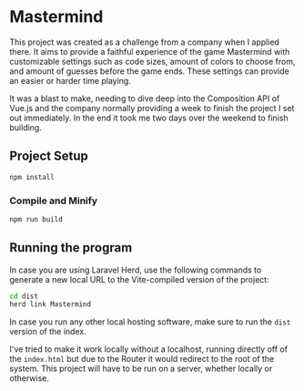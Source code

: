 # Mastermind

This project was created as a challenge from a company when I applied there. It aims to provide a faithful experience of the game Mastermind with customizable settings such as code sizes, amount of colors to choose from, and amount of guesses before the game ends. These settings can provide an easier or harder time playing.

It was a blast to make, needing to dive deep into the Composition API of Vue.js and the company normally providing a week to finish the project I set out immediately. In the end it took me two days over the weekend to finish building.

## Project Setup
```sh
npm install
```

### Compile and Minify
```sh
npm run build
```

## Running the program

In case you are using Laravel Herd, use the following commands to generate a new local URL to the Vite-compiled version of the project:
```sh
cd dist
herd link Mastermind
```
In case you run any other local hosting software, make sure to run the `dist` version of the index.

I've tried to make it work locally without a localhost, running directly off of the `index.html` but due to the Router it would redirect to the root of the system. This project will have to be run on a server, whether locally or otherwise.
